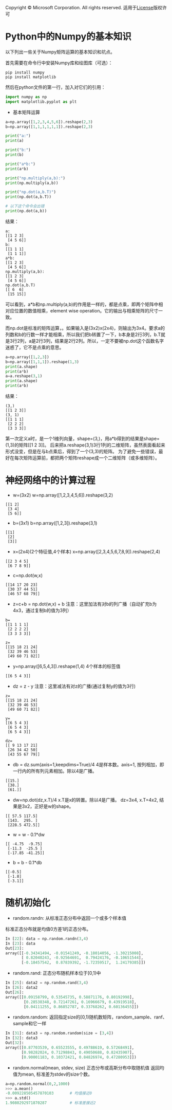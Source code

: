 Copyright © Microsoft Corporation. All rights reserved.
  适用于[License](https://github.com/Microsoft/ai-edu/blob/master/LICENSE.md)版权许可

# Python中的Numpy的基本知识

以下列出一些关于Numpy矩阵运算的基本知识和坑点。

首先需要在命令行中安装Numpy库和绘图库（可选）：

```
pip install numpy
pip install matplotlib
```

然后在python文件的第一行，加入对它们的引用：

```Python
import numpy as np
import matplotlib.pyplot as plt
```

- 基本矩阵运算

```Python
a=np.array([1,2,3,4,5,6]).reshape(2,3)
b=np.array([1,1,1,1,1,1]).reshape(2,3)

print("a:")
print(a)

print("b:")
print(b)

print("a*b:")
print(a*b)

print("np.multiply(a,b):")
print(np.multiply(a,b))

print("np.dot(a,b.T)")
print(np.dot(a,b.T))

# 以下这个命令会出错
print(np.dot(a,b))
```

结果：
```
a:
[[1 2 3]
 [4 5 6]]
b:
[[1 1 1]
 [1 1 1]]
a*b:
[[1 2 3]
 [4 5 6]]
np.multiply(a,b):
[[1 2 3]
 [4 5 6]]
np.dot(a,b.T)
[[ 6  6]
 [15 15]]
 ```

 可以看到，a*b和np.multiply(a,b)的作用是一样的，都是点乘，即两个矩阵中相对应位置的数值相乘，element wise operation。它的输出与相乘矩阵的尺寸一致。
 
 而np.dot是标准的矩阵运算，。如果输入是(3x2)x(2x4)，则输出为3x4。要求a的列数和b的行数一样才能相乘，所以我们把b转置了一下，b本身是2行3列，b.T就是3行2列，a是2行3列，结果是2行2列。所以，一定不要被np.dot这个函数名字迷惑了，它不是点乘的意思。

```Python
a=np.array([1,2,3])
b=np.array([1,1,1]).reshape(1,3)
print(a.shape)
print(a*b)
a=a.reshape(3,1)
print(a.shape)
print(a*b)
```

结果：
```
(3,)
[[1 2 3]]
(3, 1)
[[1 1 1]
 [2 2 2]
 [3 3 3]]
```
第一次定义a时，是一个1维列向量，shape=(3,)，用a*b得到的结果是shape=(1,3)的矩阵\[\[1 2 3]]。
后来把a.reshape(3,1)3行1列的二维矩阵，虽然表面看起来形式没变，但是在与b点乘后，得到了一个(3,3)的矩阵。
为了避免一些错误，最好在每次矩阵运算前，都把两个矩阵reshape成一个二维矩阵（或多维矩阵）。

# 神经网络中的计算过程

- w=(3x2)
w=np.array([1,2,3,4,5,6]).reshape(3,2)
```
[[1 2]
 [3 4]
 [5 6]]
 ```
- b=(3x1)
b=np.array([1,2,3]).reshape(3,1)
```
[[1]
 [2]
 [3]]
```

- x=(2x4)(2个特征值,4个样本)
x=np.array([2,3,4,5,6,7,8,9]).reshape(2,4)
```
[[2 3 4 5]
 [6 7 8 9]]
```
- c=np.dot(w,x)
```
[[14 17 20 23]
 [30 37 44 51]
 [46 57 68 79]]
```
- z=c+b = np.dot(w,x) + b
注意：这里加法有对b的列广播（自动扩充b为4x3，通过复制b的值为3列）
```
b=
[[1 1 1 1]
 [2 2 2 2]
 [3 3 3 3]]

z=
[[15 18 21 24]
 [32 39 46 53]
 [49 60 71 82]]
```
- y=np.array([6,5,4,3]).reshape(1,4)
4个样本的标签值
```
[[6 5 4 3]]
```
- dz = z - y
注意：这里减法有对z的广播(通过复制y的值为3行)
```
z=
[[15 18 21 24]
 [32 39 46 53]
 [49 60 71 82]]

y=
[[6 5 4 3]
 [6 5 4 3]
 [6 5 4 3]]

dz=
[[ 9 13 17 21]
 [26 34 42 50]
 [43 55 67 79]]
```
- db = dz.sum(axis=1,keepdims=True)/4
4是样本数。axis=1, 按列相加，即一行内的所有列元素相加。除以4是广播。
```
[[15.]
 [38.]
 [61.]]
```
- dw=np.dot(dz,x.T)/4
x.T是x的转置。除以4是广播。 dz=3x4, x.T=4x2, 结果是3x2，正好是w的shape。
```
[[ 57.5 117.5]
 [143.  295. ]
 [228.5 472.5]]
```
- w = w - 0.1*dw
```
[[ -4.75  -9.75]
 [-11.3  -25.5 ]
 [-17.85 -41.25]]
 ```
 - b = b - 0.1*db
```
[[-0.5]
 [-1.8]
 [-3.1]]
 ```

# 随机初始化

- random.randn: 从标准正态分布中返回一个或多个样本值

标准正态分布就是均值0方差1的正态分布。

```Python
In [22]: data = np.random.randn(3,4)
In [23]: data
Out[23]:
array([[-0.34341494, -0.01541249, -0.18014056, -1.30215008],
       [ 0.82040243, -0.92564691,  0.79424176, -0.10651544],
       [-0.18457542,  0.87839392, -1.72359517,  1.24179385]])
```
- random.rand: 正态分布随机样本位于[0,1)中
```Python
In [25]: data2 = np.random.rand(3,4)
In [26]: data2
Out[26]:
array([[0.09158799, 0.53545735, 0.58871176, 0.80192998],
        [0.28538348, 0.72147261, 0.16966679, 0.43919518],
        [0.04111255, 0.86852787, 0.33768262, 0.60136455]])
```
- random.random: 返回指定size的[0,1)随机数矩阵，random_sample、ranf、sample和它一样
```Python
In [31]: data3 = np.random.random(size = [3,4])
In [32]: data3
Out[32]:
array([[0.87703539, 0.65523555, 0.49788619, 0.57268491],
       [0.98282024, 0.71298843, 0.49050688, 0.82435907],
       [0.90001183, 0.10372421, 0.84826974, 0.47280953]])
```

- random.normal(mean, stdev, size) 正态分布或高斯分布中取随机值
  返回均值为mean, 标准差为stdev的size个数。

```Python
a=np.random.normal(0,2,1000)
>>> a.mean()
-0.009228505457870103       # 均值接近0
>>> a.std()
1.9080292971870287          # 标准差接近2
```


